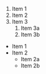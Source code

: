 1. Item 1
2. Item 2
3. Item 3
   1. Item 3a
   2. Item 3b
- Item 1
- Item 2
  - Item 2a
  - Item 2b
